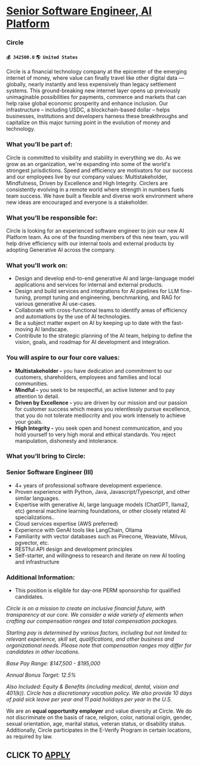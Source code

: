 # [Senior Software Engineer, AI Platform](https://www.remotewlb.com/apply/senior-software-engineer-ai-platform-71665)  
### Circle  
#### `💰 342500.0` `🌎 United States`  

Circle is a financial technology company at the epicenter of the emerging internet of money, where value can finally travel like other digital data — globally, nearly instantly and less expensively than legacy settlement systems. This ground-breaking new internet layer opens up previously unimaginable possibilities for payments, commerce and markets that can help raise global economic prosperity and enhance inclusion. Our infrastructure – including USDC, a blockchain-based dollar – helps businesses, institutions and developers harness these breakthroughs and capitalize on this major turning point in the evolution of money and technology.

### What you’ll be part of:

Circle is committed to visibility and stability in everything we do. As we grow as an organization, we're expanding into some of the world's strongest jurisdictions. Speed and efficiency are motivators for our success and our employees live by our company values: Multistakeholder, Mindfulness, Driven by Excellence and High Integrity. Circlers are consistently evolving in a remote world where strength in numbers fuels team success. We have built a flexible and diverse work environment where new ideas are encouraged and everyone is a stakeholder.

### What you’ll be responsible for:

Circle is looking for an experienced software engineer to join our new AI Platform team. As one of the founding members of this new team, you will help drive efficiency with our internal tools and external products by adopting Generative AI across the company.

### What you'll work on:

  * Design and develop end-to-end generative AI and large-language model applications and services for internal and external products.
  * Design and build services and integrations for AI pipelines for LLM fine-tuning, prompt tuning and engineering, benchmarking, and RAG for various generative AI use-cases.
  * Collaborate with cross-functional teams to identify areas of efficiency and automations by the use of AI technologies.
  * Be a subject matter expert on AI by keeping up to date with the fast-moving AI landscape.
  * Contribute to the strategic planning of the AI team, helping to define the vision, goals, and roadmap for AI development and integration.

### You will aspire to our four core values:

  *  **Multistakeholder -** you have dedication and commitment to our customers, shareholders, employees and families and local communities.
  *  **Mindful -** you seek to be respectful, an active listener and to pay attention to detail. 
  * **Driven by Excellence -** you are driven by our mission and our passion for customer success which means you relentlessly pursue excellence, that you do not tolerate mediocrity and you work intensely to achieve your goals. 
  * **High Integrity -** you seek open and honest communication, and you hold yourself to very high moral and ethical standards. You reject manipulation, dishonesty and intolerance.

### What you’ll bring to Circle:

### Senior Software Engineer (III)

  * 4+ years of professional software development experience.
  * Proven experience with Python, Java, Javascript/Typescript, and other similar languages.
  * Expertise with generative AI, large language models (ChatGPT, llama2, etc) general machine learning foundations, or other closely related AI specializations..
  * Cloud services expertise (AWS preferred)
  * Experience with GenAI tools like LangChain, Ollama
  * Familiarity with vector databases such as Pinecone, Weaviate, Milvus, pgvector, etc.
  * RESTful API design and development principles
  * Self-starter, and willingness to research and iterate on new AI tooling and infrastructure

### Additional Information:

  * This position is eligible for day-one PERM sponsorship for qualified candidates.

 _Circle is on a mission to create an inclusive financial future, with transparency at our core. We consider a wide variety of elements when crafting our compensation ranges and total compensation packages._

 _Starting pay is determined by various factors, including but not limited to: relevant experience, skill set, qualifications, and other business and organizational needs. Please note that compensation ranges may differ for candidates in other locations._

 _Base Pay Range: $147,500 - $195,000_

 _Annual Bonus Target: 12.5%_

 _Also Included: Equity & Benefits (including medical, dental, vision and 401(k)). Circle has a discretionary vacation policy. We also provide 10 days of paid sick leave per year and 11 paid holidays per year in the U.S._

We are an **equal opportunity employer** and value diversity at Circle. We do not discriminate on the basis of race, religion, color, national origin, gender, sexual orientation, age, marital status, veteran status, or disability status. Additionally, Circle participates in the E-Verify Program in certain locations, as required by law.

  
## CLICK TO [APPLY](https://www.remotewlb.com/apply/senior-software-engineer-ai-platform-71665)

